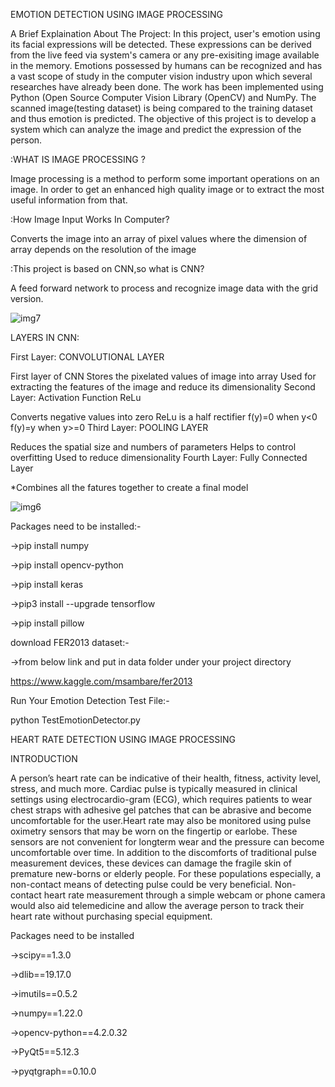 EMOTION DETECTION USING IMAGE PROCESSING

A Brief Explaination About The Project: In this project, user's emotion using its facial expressions will be detected. These expressions can be derived from the live feed via system's camera or any pre-exisiting image available in the memory. Emotions possessed by humans can be recognized and has a vast scope of study in the computer vision industry upon which several researches have already been done. The work has been implemented using Python (Open Source Computer Vision Library (OpenCV) and NumPy. The scanned image(testing dataset) is being compared to the training dataset and thus emotion is predicted. The objective of this project is to develop a system which can analyze the image and predict the expression of the person.

:WHAT IS IMAGE PROCESSING ?

Image processing is a method to perform some important operations on an image. In order to get an enhanced high quality image or to extract the most useful information from that.

:How Image Input Works In Computer?

Converts the image into an array of pixel values where the dimension of array depends on the resolution of the image

:This project is based on CNN,so what is CNN?

A feed forward network to process and recognize image data with the grid version.

![img7](https://user-images.githubusercontent.com/106025020/229363533-eb9c01ae-ff57-438f-9508-7b9931199579.png)


LAYERS IN CNN:

First Layer: CONVOLUTIONAL LAYER

First layer of CNN
Stores the pixelated values of image into array
Used for extracting the features of the image and reduce its dimensionality
Second Layer: Activation Function ReLu

Converts negative values into zero
ReLu is a half rectifier
f(y)=0 when y<0
f(y)=y when y>=0
Third Layer: POOLING LAYER

Reduces the spatial size and numbers of parameters
Helps to control overfitting
Used to reduce dimensionality
Fourth Layer: Fully Connected Layer

*Combines all the fatures together to create a final model

![img6](https://user-images.githubusercontent.com/106025020/229363555-3d53df18-b75e-4e16-a785-d4efc945ae50.png)


Packages need to be installed:-

->pip install numpy

->pip install opencv-python

->pip install keras

->pip3 install --upgrade tensorflow

->pip install pillow

download FER2013 dataset:-

->from below link and put in data folder under your project directory

https://www.kaggle.com/msambare/fer2013

Run Your Emotion Detection Test File:-

python TestEmotionDetector.py





HEART RATE DETECTION USING IMAGE PROCESSING


INTRODUCTION

A person’s heart rate can be indicative of their health, fitness, activity level, stress, and much more. Cardiac pulse is typically measured in clinical settings using electrocardio-gram (ECG), which requires patients to wear chest straps with adhesive gel patches that can be abrasive and become uncomfortable for the user.Heart rate may also be monitored using pulse oximetry sensors that may be worn on the fingertip or earlobe. These sensors are not convenient for longterm wear and the pressure can become uncomfortable over time. In addition to the discomforts of traditional pulse measurement devices, these devices can damage the fragile skin of premature new-borns or elderly people. For these populations especially, a non-contact means of detecting pulse could be very beneficial. Non-contact heart rate measurement through a simple webcam or phone camera would also aid telemedicine and allow the average person to track their heart rate without purchasing special equipment.

Packages need to be installed

->scipy==1.3.0

->dlib==19.17.0

->imutils==0.5.2

->numpy==1.22.0

->opencv-python==4.2.0.32

->PyQt5==5.12.3

->pyqtgraph==0.10.0
